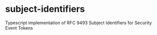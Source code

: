 # subject-identifiers
Typescript implementation of RFC 9493 Subject Identifiers for Security Event Tokens

